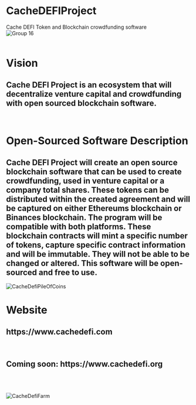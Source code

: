 # CacheDEFIProject
Cache DEFI Token and Blockchain crowdfunding software
<br>
![Group 16](https://user-images.githubusercontent.com/87903773/126871294-975a0f26-339e-417f-b1ab-b97b300e6721.png)
<br><br>
# Vision 
<h2>Cache DEFI Project is an ecosystem that will decentralize venture capital and crowdfunding with open sourced blockchain software.</h2>
<br>
<h1> Open-Sourced Software Description </h1>
<h2>Cache DEFI Project will create an open source blockchain software that can be used to create crowdfunding, used in venture capital or a company total shares. These tokens can be distributed within the created agreement and will be captured on either Ethereums blockchain or Binances blockchain.  The program will be compatible with both platforms.  These blockchain contracts will mint a specific number of tokens, capture specific contract information and will be immutable.  They will not be able to be changed or altered. This software will be open-sourced and free to use. </h2>

![CacheDefiPileOfCoins](https://user-images.githubusercontent.com/87903773/126871537-f9b472e7-5136-4900-94ba-fc61ffcf4a8f.jpg)

<h1> Website </h1>
<h2>https://www.cachedefi.com</h2>
<br>
<h2>Coming soon: https://www.cachedefi.org</h2>
<br>
<br>

![CacheDefiFarm](https://user-images.githubusercontent.com/87903773/129487592-7464b1b9-0c0a-45fa-8765-b6cef37869e1.jpg)



